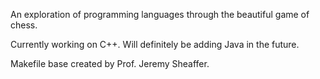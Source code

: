 An exploration of programming languages through the beautiful game of chess.

Currently working on C++. Will definitely be adding Java in the future.

Makefile base created by Prof. Jeremy Sheaffer.